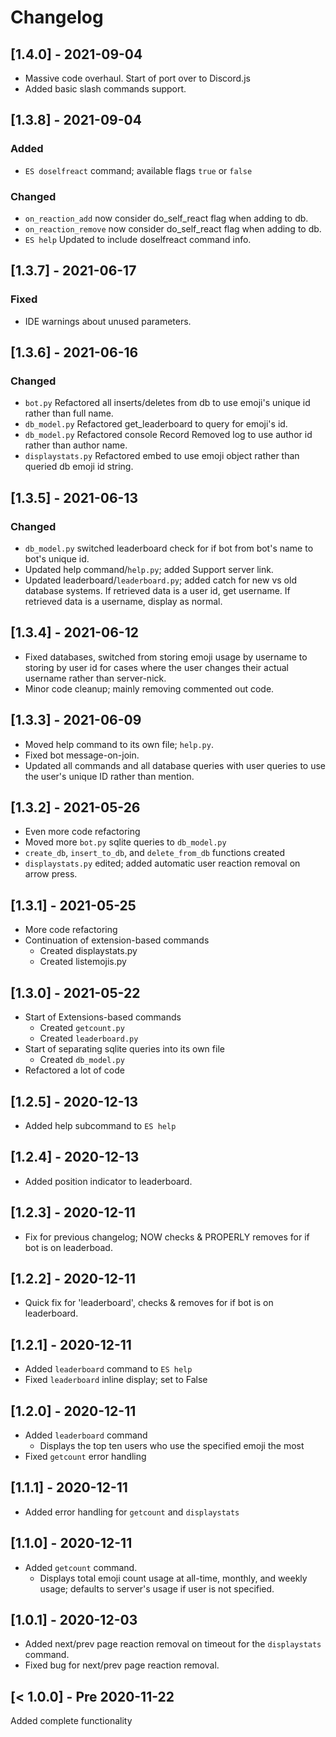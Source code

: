 # Changelog

## [1.4.0] - 2021-09-04
- Massive code overhaul. Start of port over to Discord.js
- Added basic slash commands support.

## [1.3.8] - 2021-09-04
### Added
- `ES doselfreact` command; available flags `true` or `false`
### Changed
- `on_reaction_add` now consider do_self_react flag when adding to db.
- `on_reaction_remove` now consider do_self_react flag when adding to db.
- `ES help` Updated to include doselfreact command info.

## [1.3.7] - 2021-06-17
### Fixed
- IDE warnings about unused parameters.

## [1.3.6] - 2021-06-16
### Changed
- `bot.py` Refactored all inserts/deletes from db to use emoji's unique id rather than full name.
- `db_model.py` Refactored get_leaderboard to query for emoji's id.
- `db_model.py` Refactored console Record Removed log to use author id rather than author name.
- `displaystats.py` Refactored embed to use emoji object rather than queried db emoji id string.

## [1.3.5] - 2021-06-13
### Changed
- `db_model.py` switched leaderboard check for if bot from bot's name to bot's unique id.
- Updated help command/`help.py`; added Support server link.
- Updated leaderboard/`leaderboard.py`; added catch for new vs old database systems. If retrieved data is a user id, get username. If retrieved data is a username, display as normal.

## [1.3.4] - 2021-06-12
- Fixed databases, switched from storing emoji usage by username to storing by user id for cases where the user changes their actual username rather than server-nick.
- Minor code cleanup; mainly removing commented out code.

## [1.3.3] - 2021-06-09
- Moved help command to its own file; `help.py`.
- Fixed bot message-on-join.
- Updated all commands and all database queries with user queries to use the user's unique ID rather than mention.

## [1.3.2] - 2021-05-26
- Even more code refactoring
- Moved more `bot.py` sqlite queries to `db_model.py`
- `create_db`, `insert_to_db`, and `delete_from_db` functions created
- `displaystats.py` edited; added automatic user reaction removal on arrow press.

## [1.3.1] - 2021-05-25
- More code refactoring
- Continuation of extension-based commands
	- Created displaystats.py
	- Created listemojis.py

## [1.3.0] - 2021-05-22
- Start of Extensions-based commands
	- Created `getcount.py`
	- Created `leaderboard.py`
- Start of separating sqlite queries into its own file
	- Created `db_model.py`
- Refactored a lot of code

## [1.2.5] - 2020-12-13
- Added help subcommand to `ES help`

## [1.2.4] - 2020-12-13
- Added position indicator to leaderboard.

## [1.2.3] - 2020-12-11
- Fix for previous changelog; NOW checks & PROPERLY removes for if bot is on leaderboad.

## [1.2.2] - 2020-12-11
- Quick fix for 'leaderboard', checks & removes for if bot is on leaderboard.

## [1.2.1] - 2020-12-11
- Added `leaderboard` command to `ES help`
- Fixed `leaderboard` inline display; set to False

## [1.2.0] - 2020-12-11
- Added `leaderboard` command
	- Displays the top ten users who use the specified emoji the most
- Fixed `getcount` error handling

## [1.1.1] - 2020-12-11
- Added error handling for `getcount` and `displaystats`

## [1.1.0] - 2020-12-11
- Added `getcount` command.
	- Displays total emoji count usage at all-time, monthly, and weekly usage; defaults to server's usage if user is not specified.

## [1.0.1] - 2020-12-03
- Added next/prev page reaction removal on timeout for the `displaystats` command.
- Fixed bug for next/prev page reaction removal.

## [< 1.0.0] - Pre 2020-11-22
Added complete functionality

